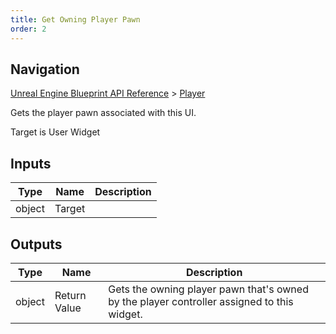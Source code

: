 ```yaml
---
title: Get Owning Player Pawn
order: 2
---
```

## Navigation

[Unreal Engine Blueprint API Reference](https://dev.epicgames.com/documentation/en-us/unreal-engine/BlueprintAPI) > [Player](https://dev.epicgames.com/documentation/en-us/unreal-engine/BlueprintAPI/Player)

Gets the player pawn associated with this UI.

Target is User Widget

## Inputs

| Type | Name | Description |
| --- | --- | --- |
| object | Target |  |

## Outputs

| Type | Name | Description |
| --- | --- | --- |
| object | Return Value | Gets the owning player pawn that's owned by the player controller assigned to this widget. |

